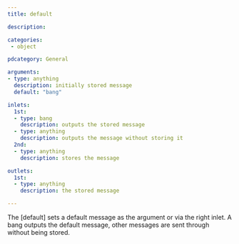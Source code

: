 ```yaml
---
title: default

description:

categories:
 - object

pdcategory: General

arguments:
- type: anything
  description: initially stored message
  default: "bang"

inlets:
  1st:
  - type: bang
    description: outputs the stored message
  - type: anything
    description: outputs the message without storing it
  2nd:
  - type: anything
    description: stores the message

outlets:
  1st:
  - type: anything
    description: the stored message

---
```


The [default] sets a default message as the argument or via the right inlet. A bang outputs the default message, other messages are sent through without being stored.

